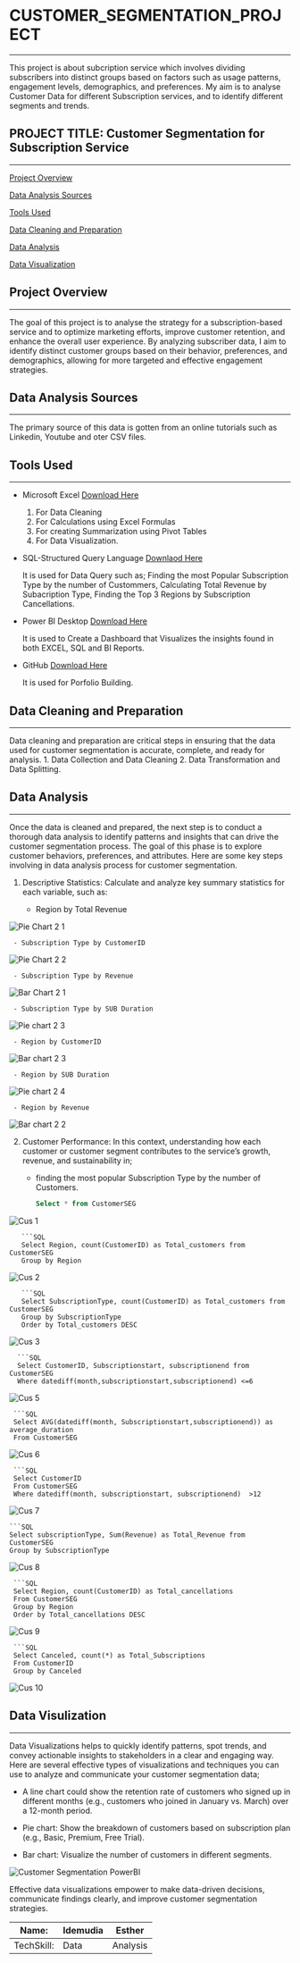 # CUSTOMER_SEGMENTATION_PROJECT 
---

This project is about subcription service which involves dividing subscribers into distinct groups based on factors such as usage patterns, engagement levels, demographics, and preferences. My aim is to analyse Customer Data for different Subscription services, and to identify different segments and trends.

## PROJECT TITLE: Customer Segmentation for Subscription Service 
---

[Project Overview](#Project_Overview)

[Data Analysis Sources](#Data_Analysis_Sources)

[Tools Used](#Tools_Used)

[Data Cleaning and Preparation](#Data_Cleaning_and_Preparation)

[Data Analysis](#Data_Analysis)

[Data Visualization](#Data_Visualization)

## Project Overview 
---

The goal of this project is to analyse the strategy for a subscription-based service and  to optimize marketing efforts, improve customer retention, and enhance the overall user experience. By analyzing subscriber data, I aim to identify distinct customer groups based on their behavior, preferences, and demographics, allowing for more targeted and effective engagement strategies.

## Data Analysis Sources 
---

The primary source of this data is gotten from an online tutorials such as Linkedin, Youtube and oter CSV files. 

## Tools Used 
--- 

- Microsoft Excel [Download Here](https://www.microsoft.com)
   1. For Data Cleaning
   2. For Calculations using Excel Formulas
   3. For creating Summarization using Pivot Tables
   4. For Data Visualization.

 - SQL-Structured Query Language [Downlaod Here](https://www.microsoft.com/en-us/sql-server/sql-server-downloads)

    It is used for Data Query such as;
    Finding the most Popular Subscription Type by the number of Custommers, Calculating Total Revenue by Subacription Type, Finding the Top 3 Regions by Subscription 
Cancellations.

 - Power BI Desktop [Download Here](https://powerbi.microsoft.com/desktop/)

    It is used to Create a Dashboard that Visualizes the insights found in both EXCEL, SQL and BI Reports.

 - GitHub [Download Here](https://github.com)

    It is used for Porfolio Building.

## Data Cleaning and Preparation 
---

Data cleaning and preparation are critical steps in ensuring that the data used for customer segmentation is accurate, complete, and ready for analysis. 
    1. Data Collection and Data Cleaning 
    2. Data Transformation and Data Splitting. 

## Data Analysis 
---

Once the data is cleaned and prepared, the next step is to conduct a thorough data analysis to identify patterns and insights that can drive the customer segmentation process. The goal of this phase is to explore customer behaviors, preferences, and attributes. Here are some key steps involving in data analysis process for customer segmentation.
1. Descriptive Statistics: Calculate and analyze key summary statistics for each variable, such as:

     - Region by Total Revenue

![Pie Chart 2 1](https://github.com/user-attachments/assets/edd8e0d6-9bf0-49c5-bf8c-6926cd843a0f)

     
     
     - Subscription Type by CustomerID 

     
![Pie Chart 2 2](https://github.com/user-attachments/assets/0c6addd0-b082-4c8f-a257-e9c178f16222)

     
     - Subscription Type by Revenue 


![Bar Chart 2 1](https://github.com/user-attachments/assets/0620db62-d370-4cf3-a19a-05e4fb07a532)

     - Subscription Type by SUB Duration



![Pie chart 2 3](https://github.com/user-attachments/assets/dc37b965-0154-4995-affa-f1418b1db6f7)

     - Region by CustomerID


![Bar chart 2 3](https://github.com/user-attachments/assets/a662538f-bf8f-43d9-a5d6-791848840fb2)

     
     - Region by SUB Duration 


![Pie chart 2 4](https://github.com/user-attachments/assets/1dae2592-6c27-4da1-a41d-6070cca12a2a)

     - Region by Revenue 


![Bar chart 2 2](https://github.com/user-attachments/assets/549cd6fc-cc79-48fe-a748-ba24467e5e50) 




2. Customer Performance: In this context, understanding how each customer or customer segment contributes to the service’s growth, revenue, and sustainability in;
    - finding the most popular Subscription Type by the number of Customers.

      ```SQL
      Select * from CustomerSEG 


![Cus 1](https://github.com/user-attachments/assets/07dfc950-a6e5-4bbf-8225-3a075e3fbbb9) 


       ```SQL
       Select Region, count(CustomerID) as Total_customers from CustomerSEG 
       Group by Region  



![Cus 2](https://github.com/user-attachments/assets/cb47f079-b53c-4b14-b0e7-8080432040e2)



       ```SQL
       Select SubscriptionType, count(CustomerID) as Total_customers from CustomerSEG 
       Group by SubscriptionType
       Order by Total_customers DESC 


![Cus 3](https://github.com/user-attachments/assets/bc8ffbfe-abe3-4215-a9b7-5ef978ebb41a) 



      ```SQL 
      Select CustomerID, Subscriptionstart, subscriptionend from CustomerSEG
      Where datediff(month,subscriptionstart,subscriptionend) <=6 


      

![Cus 5](https://github.com/user-attachments/assets/c685131c-b54e-4211-be68-481ceed3fc7a) 



     ```SQL 
     Select AVG(datediff(month, Subscriptionstart,subscriptionend)) as average_duration 
     From CustomerSEG 



![Cus 6](https://github.com/user-attachments/assets/f1626238-6875-4486-875f-f027f8beba17) 



     ```SQL
     Select CustomerID
     From CustomerSEG
     Where datediff(month, subscriptionstart, subscriptionend)  >12 



![Cus 7](https://github.com/user-attachments/assets/9dcc8151-a742-45c7-855b-53ba3eb70c8f)  



    ```SQL 
    Select subscriptionType, Sum(Revenue) as Total_Revenue from CustomerSEG
    Group by SubscriptionType 



![Cus 8](https://github.com/user-attachments/assets/3ef5f9d1-8094-42e1-9d58-d9bb2a37cb88) 



     ```SQL 
     Select Region, count(CustomerID) as Total_cancellations
     From CustomerSEG
     Group by Region 
     Order by Total_cancellations DESC 



     
![Cus 9](https://github.com/user-attachments/assets/041741ec-2a4c-4ede-9e66-c80f9a03cbfe)  



     ```SQL 
     Select Canceled, count(*) as Total_Subscriptions
     From CustomerID 
     Group by Canceled 



![Cus 10](https://github.com/user-attachments/assets/6f5d45d2-fc3b-4af0-94ca-54b14c0c3f05)






## Data Visulization 
---

Data Visualizations helps to quickly identify patterns, spot trends, and convey actionable insights to stakeholders in a clear and engaging way. Here are several effective types of visualizations and techniques you can use to analyze and communicate your customer segmentation data; 

  - A line chart could show the retention rate of customers who signed up in different months (e.g., customers who joined in January vs. March) over a 12-month period.

  - Pie chart: Show the breakdown of customers based on subscription plan (e.g., Basic, Premium, Free Trial).

  - Bar chart: Visualize the number of customers in different segments.



![Customer Segmentation PowerBI](https://github.com/user-attachments/assets/b435b1b7-7f82-4d9b-8145-06001fff5358) 



Effective data visualizations empower to make data-driven decisions, communicate findings clearly, and improve customer segmentation strategies. 



|Name:|Idemudia|Esther|
|-----|--------|------|
|TechSkill:|Data|Analysis| 

